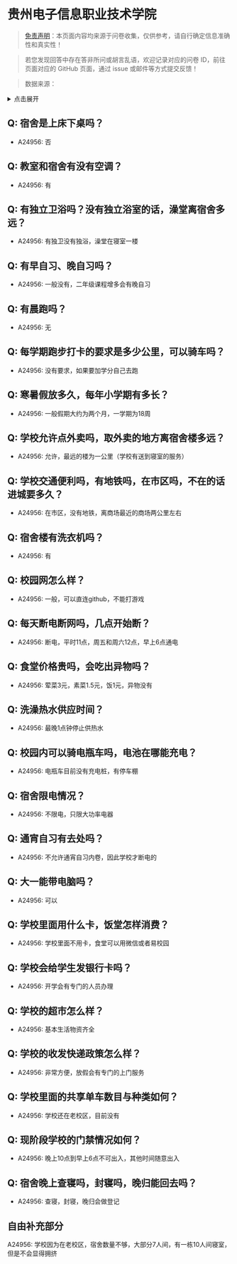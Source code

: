 # 贵州电子信息职业技术学院

> [免责声明](https://colleges.chat/#_3)：本页面内容均来源于问卷收集，仅供参考，请自行确定信息准确性和真实性！

> 若您发现回答中存在答非所问或胡言乱语，欢迎记录对应的问卷 ID，前往页面对应的 GitHub 页面，通过 issue 或邮件等方式提交反馈！

> 数据来源：

<details><summary>点击展开</summary>
<ul>
<li>A24956: 匿名 (2024 年 06 月)</li>
</ul>
</details>

## Q: 宿舍是上床下桌吗？

- A24956: 否

## Q: 教室和宿舍有没有空调？

- A24956: 有

## Q: 有独立卫浴吗？没有独立浴室的话，澡堂离宿舍多远？

- A24956: 有独卫没有独浴，澡堂在寝室一楼

## Q: 有早自习、晚自习吗？

- A24956: 一般没有，二年级课程增多会有晚自习

## Q: 有晨跑吗？

- A24956: 无

## Q: 每学期跑步打卡的要求是多少公里，可以骑车吗？

- A24956: 没有要求，如果要加学分自己去跑

## Q: 寒暑假放多久，每年小学期有多长？

- A24956: 一般假期大约为两个月，一学期为18周

## Q: 学校允许点外卖吗，取外卖的地方离宿舍楼多远？

- A24956: 允许，最远的楼为一公里（学校有送到寝室的服务）

## Q: 学校交通便利吗，有地铁吗，在市区吗，不在的话进城要多久？

- A24956: 在市区，没有地铁，离商场最近的商场两公里左右

## Q: 宿舍楼有洗衣机吗？

- A24956: 有

## Q: 校园网怎么样？

- A24956: 一般，可以直连github，不能打游戏

## Q: 每天断电断网吗，几点开始断？

- A24956: 断电，平时11点，周五和周六12点，早上6点通电

## Q: 食堂价格贵吗，会吃出异物吗？

- A24956: 荤菜3元，素菜1.5元，饭1元，异物没有

## Q: 洗澡热水供应时间？

- A24956: 最晚1点钟停止供热水

## Q: 校园内可以骑电瓶车吗，电池在哪能充电？

- A24956: 电瓶车目前没有充电桩，有停车棚

## Q: 宿舍限电情况？

- A24956: 不限电，只限大功率电器

## Q: 通宵自习有去处吗？

- A24956: 不允许通宵自习内卷，因此学校才断电的

## Q: 大一能带电脑吗？

- A24956: 可以

## Q: 学校里面用什么卡，饭堂怎样消费？

- A24956: 学校里面不用卡，食堂可以用微信或者易校园

## Q: 学校会给学生发银行卡吗？

- A24956: 开学会有专门的人员办理

## Q: 学校的超市怎么样？

- A24956: 基本生活物资齐全

## Q: 学校的收发快递政策怎么样？

- A24956: 非常方便，放假会有专门的上门服务

## Q: 学校里面的共享单车数目与种类如何？

- A24956: 学校还在老校区，目前没有

## Q: 现阶段学校的门禁情况如何？

- A24956: 晚上10点到早上6点不可出入，其他时间随意出入

## Q: 宿舍晚上查寝吗，封寝吗，晚归能回去吗？

- A24956: 查寝，封寝，晚归会做登记

## 自由补充部分

A24956: 学校因为在老校区，宿舍数量不够，大部分7人间，有一栋10人间寝室，但是不会显得拥挤
